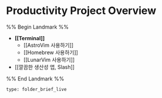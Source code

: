 # Productivity Project Overview

%% Begin Landmark %%
- **[[Terminal]]**
	- [[AstroVim 사용하기]]
	- [[Homebrew 사용하기]]
	- [[LunarVim 사용하기]]
- [[깔끔한 생산성 앱, Slash]]

%% End Landmark %%


```ccard
type: folder_brief_live
```

